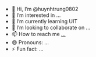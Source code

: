 - 👋 Hi, I’m @huynhtrung0802
- 👀 I’m interested in ...
- 🌱 I’m currently learning UIT
- 💞️ I’m looking to collaborate on ...
- 📫 How to reach me [...](https://www.facebook.com/profile.php?id=100024663919805)
- 😄 Pronouns: ...
- ⚡ Fun fact: ...

<!---
huynhtrung0802/huynhtrung0802 is a ✨ special ✨ repository because its `README.md` (this file) appears on your GitHub profile.
You can click the Preview link to take a look at your changes.
--->
